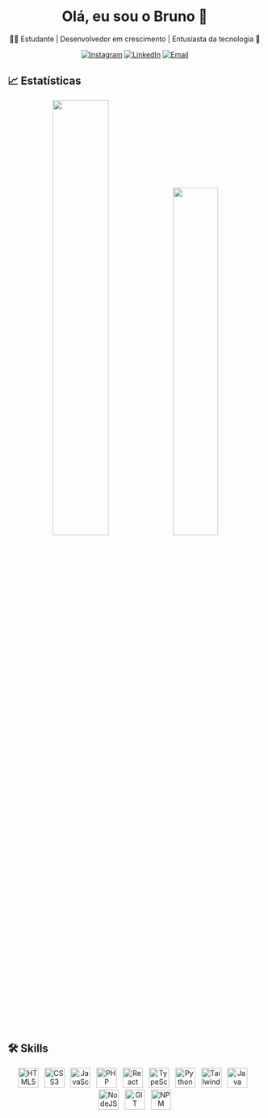 <h1 align="center">Olá, eu sou o Bruno 👋</h1>

<p align="center">
  🧑‍💻 Estudante | Desenvolvedor em crescimento | Entusiasta da tecnologia 🧠  
</p>

<p align="center">
  <a href="https://www.instagram.com/bruno_fsz/" target="_blank"><img src="https://img.shields.io/badge/Instagram-%23E4405F.svg?logo=instagram&logoColor=white" alt="Instagram"></a>
  <a href="https://www.linkedin.com/in/bruno-souza/" target="_blank"><img src="https://img.shields.io/badge/LinkedIn-%230077B5.svg?logo=linkedin&logoColor=white" alt="LinkedIn"></a>
  <a href="mailto:brunofsz@gmail.com"><img src="https://img.shields.io/badge/Email-D14836?logo=gmail&logoColor=white" alt="Email"></a>
</p>

## 📈 Estatísticas

<p align="center">
  <img src="https://github-readme-stats.vercel.app/api?username=brunofsz&show_icons=true&theme=radical" width="47%" />
 
  <img src="https://github-readme-stats.vercel.app/api/top-langs/?username=brunofsz&layout=compact&theme=radical" width="42%" />
</p>


## 🛠️ Skills


<p align="center"> <img src="https://cdn.jsdelivr.net/gh/devicons/devicon/icons/html5/html5-original.svg" alt="HTML5" width="40" height="40"/> &nbsp; <img src="https://cdn.jsdelivr.net/gh/devicons/devicon/icons/css3/css3-original.svg" alt="CSS3" width="40" height="40"/> &nbsp; <img src="https://cdn.jsdelivr.net/gh/devicons/devicon/icons/javascript/javascript-original.svg" alt="JavaScript" width="40" height="40"/> &nbsp; <img src="https://cdn.jsdelivr.net/gh/devicons/devicon/icons/php/php-original.svg" alt="PHP" width="40" height="40"/> &nbsp; <img src="https://cdn.jsdelivr.net/gh/devicons/devicon/icons/react/react-original.svg" alt="React" width="40" height="40"/> &nbsp; <img src="https://cdn.jsdelivr.net/gh/devicons/devicon/icons/typescript/typescript-original.svg" alt="TypeScript" width="40" height="40"/> &nbsp; <img src="https://cdn.jsdelivr.net/gh/devicons/devicon/icons/python/python-original.svg" alt="Python" width="40" height="40"/> &nbsp; <img src="https://img.icons8.com/color/200/tailwind_css.png" alt="Tailwind" width="40" height="40"/> &nbsp; <img src="https://cdn.jsdelivr.net/gh/devicons/devicon/icons/java/java-original.svg" alt="Java" width="40" height="40"/> &nbsp; <img src="https://www.svgrepo.com/show/378837/node.svg" alt="NodeJS" width="40" height="40"/> &nbsp; <img src="https://www.svgrepo.com/show/303548/git-icon-logo.svg" alt="GIT" width="40" height="40"/> &nbsp; <img src="https://www.svgrepo.com/show/355146/npm.svg" alt="NPM" width="40" height="40"  /> </p>


